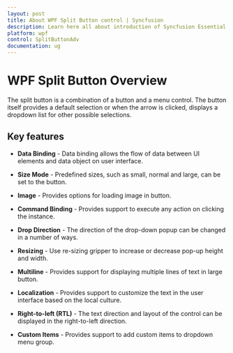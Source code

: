 ```yaml
---
layout: post
title: About WPF Split Button control | Syncfusion
description: Learn here all about introduction of Syncfusion Essential Studio WPF Split Button control, its elements and more.
platform: wpf
control: SplitButtonAdv
documentation: ug
---
```


# WPF Split Button Overview

The split button is a combination of a button and a menu control. The button itself provides a default selection or when the arrow is clicked, displays a dropdown list for other possible selections.

## Key features

* **Data Binding** - Data binding allows the flow of data between UI elements and data object on user interface.

* **Size Mode** - Predefined sizes, such as small, normal and large, can be set to the button.

* **Image** - Provides options for loading image in button.

* **Command Binding** - Provides support to execute any action on clicking the instance.

* **Drop Direction** - The direction of the drop-down popup can be changed in a number of ways.

* **Resizing** - Use re-sizing gripper to increase or decrease pop-up height and width.

* **Multiline** - Provides support for displaying multiple lines of text in large button.

* **Localization** - Provides support to customize the text in the user interface based on the local culture.

* **Right-to-left (RTL)** - The text direction and layout of the control can be displayed in the right-to-left direction.

* **Custom Items** - Provides support to add custom items to dropdown menu group.





